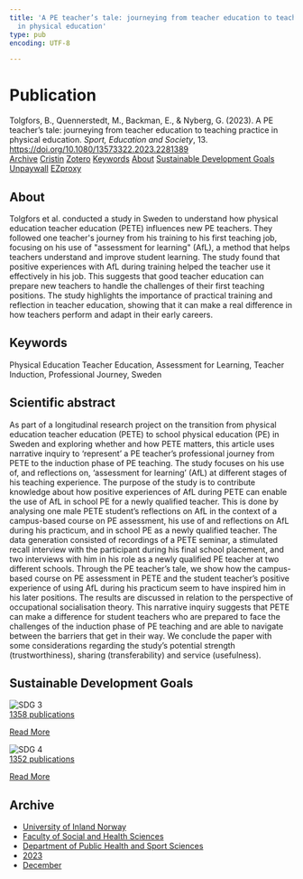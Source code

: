 ```yaml
---
title: 'A PE teacher’s tale: journeying from teacher education to teaching practice
  in physical education'
type: pub
encoding: UTF-8

---
```

<h1>Publication</h1>
<article id="csl-bib-container-BP43PILA" class="csl-bib-container">
  <div class="csl-bib-body"> <div class="csl-entry">Tolgfors, B., Quennerstedt, M., Backman, E., &#38; Nyberg, G. (2023). A PE teacher’s tale: journeying from teacher education to teaching practice in physical education. <i>Sport, Education and Society</i>, 13. <a href="https://doi.org/10.1080/13573322.2023.2281389">https://doi.org/10.1080/13573322.2023.2281389</a></div> </div>
  <div class="csl-bib-buttons">
    <a href="#taxonomy-article-BP43PILA" alt="archive" class="csl-bib-button">Archive</a>
    <a href="https://app.cristin.no/results/show.jsf?id=2207405" alt="Cristin" class="csl-bib-button">Cristin</a>
    <a href="http://zotero.org/groups/5881554/items/BP43PILA" alt="Zotero" class="csl-bib-button">Zotero</a>
    <a href="#keywords-article-BP43PILA" alt="keywords" class="csl-bib-button">Keywords</a>
    <a href="#about-article-BP43PILA" alt="about_pub" class="csl-bib-button">About</a>
    <a href="#sdg-article-BP43PILA" alt="sdg" class="csl-bib-button">Sustainable Development Goals</a>
    <a href="https://www.tandfonline.com/doi/pdf/10.1080/13573322.2023.2281389?needAccess=true" alt="Unpaywall" class="csl-bib-button">Unpaywall</a>
    <a href="https://www.tandfonline.com/doi/pdf/10.1080/13573322.2023.2281389?needAccess=true" alt="EZproxy" class="csl-bib-button">EZproxy</a>
  </div>
  <div id="csl-bib-meta-container-BP43PILA"></div>
</article>
<div id="csl-bib-meta-BP43PILA" class="csl-bib-meta">
  <article id="about-article-BP43PILA" class="about_pub-article">
    <h1>About</h1>
    Tolgfors et al. conducted a study in Sweden to understand how physical education teacher education (PETE) influences new PE teachers. They followed one teacher's journey from his training to his first teaching job, focusing on his use of "assessment for learning" (AfL), a method that helps teachers understand and improve student learning. The study found that positive experiences with AfL during training helped the teacher use it effectively in his job. This suggests that good teacher education can prepare new teachers to handle the challenges of their first teaching positions. The study highlights the importance of practical training and reflection in teacher education, showing that it can make a real difference in how teachers perform and adapt in their early careers.
  </article>
  <article id="keywords-article-BP43PILA" class="keywords-article">
    <h1>Keywords</h1>
    Physical Education Teacher Education, Assessment for Learning, Teacher Induction, Professional Journey, Sweden
  </article>
  <article id="abstract-article-BP43PILA" class="abstract-article">
    <h1>Scientific abstract</h1>
    As part of a longitudinal research project on the transition from physical education teacher education (PETE) to school physical education (PE) in Sweden and exploring whether and how PETE matters, this article uses narrative inquiry to ‘represent’ a PE teacher’s professional journey from PETE to the induction phase of PE teaching. The study focuses on his use of, and reflections on, ‘assessment for learning’ (AfL) at different stages of his teaching experience. The purpose of the study is to contribute knowledge about how positive experiences of AfL during PETE can enable the use of AfL in school PE for a newly qualified teacher. This is done by analysing one male PETE student’s reflections on AfL in the context of a campus-based course on PE assessment, his use of and reflections on AfL during his practicum, and in school PE as a newly qualified teacher. The data generation consisted of recordings of a PETE seminar, a stimulated recall interview with the participant during his final school placement, and two interviews with him in his role as a newly qualified PE teacher at two different schools. Through the PE teacher’s tale, we show how the campus-based course on PE assessment in PETE and the student teacher’s positive experience of using AfL during his practicum seem to have inspired him in his later positions. The results are discussed in relation to the perspective of occupational socialisation theory. This narrative inquiry suggests that PETE can make a difference for student teachers who are prepared to face the challenges of the induction phase of PE teaching and are able to navigate between the barriers that get in their way. We conclude the paper with some considerations regarding the study’s potential strength (trustworthiness), sharing (transferability) and service (usefulness).
  </article>
  <article id="sdg-article-BP43PILA" class="sdg-article">
    <h1>Sustainable Development Goals</h1>
    <div class="sdg-container"><div id="sdg3" class="sdg">
        <img src="{{< params subfolder >}}images/sdg/sdg03_en.png" class="image" alt="SDG 3">
        <div class="sdg-overlay">
          <a href="/en/archive/?key=?sdg=3#archive" class="sdg-publication-count"><span>1358</span> publications</a>
          <p><a href="https://sdgs.un.org/goals/goal3" class="sdg-read-more">Read More</a></p>
        </div>
      </div> <div id="sdg4" class="sdg">
        <img src="{{< params subfolder >}}images/sdg/sdg04_en.png" class="image" alt="SDG 4">
        <div class="sdg-overlay">
          <a href="/en/archive/?key=?sdg=4#archive" class="sdg-publication-count"><span>1352</span> publications</a>
          <p><a href="https://sdgs.un.org/goals/goal4" class="sdg-read-more">Read More</a></p>
        </div>
      </div></div>
  </article>
  <article id="taxonomy-article-BP43PILA" class="taxonomy-article">
    <h1>Archive</h1>
    <ul>
      <li>
        <a href="/en/archive/?key=3DCRN523">University of Inland Norway</a>
      </li>
      <li>
        <a href="/en/archive/?key=IDKFS3MX">Faculty of Social and Health Sciences</a>
      </li>
      <li>
        <a href="/en/archive/?key=FJXE3Z8X">Department of Public Health and Sport Sciences</a>
      </li>
      <li>
        <a href="/en/archive/?key=5HKEZMYN">2023</a>
      </li>
      <li>
        <a href="/en/archive/?key=CKXFWIRH">December</a>
      </li>
    </ul>
  </article>
</div>
